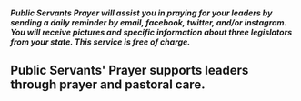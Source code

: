 ##### Public Servants Prayer will assist you in praying for your leaders by sending a daily reminder by email, facebook, twitter, and/or instagram. You will receive pictures and specific information about three legislators from your state. This service is free of charge.

## Public Servants' Prayer supports leaders through prayer and pastoral care.
